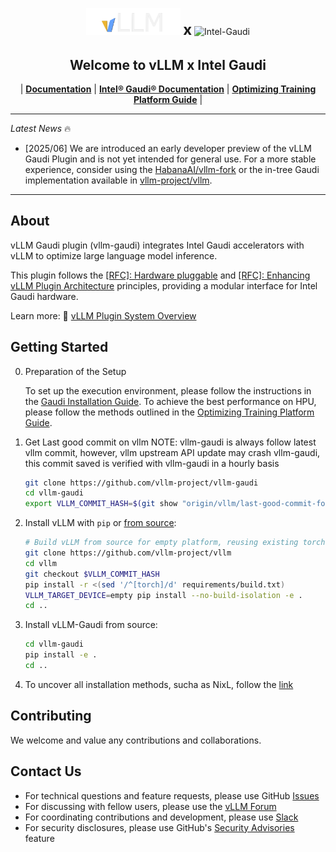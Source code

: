 <p align="center">
  <img src="https://raw.githubusercontent.com/vllm-project/vllm/main/docs/assets/logos/vllm-logo-text-dark.png" alt="vLLM" width="30%">
  <span style="font-size: 24px; font-weight: bold;">x</span>
  <img src="./docs/assets/logos/gaudi-logo.png" alt="Intel-Gaudi" width="30%">
</p>

<h2 align="center">
Welcome to vLLM x Intel Gaudi
</h2>

<p align="center">
| <a href="https://vllm-gaudi.readthedocs.io/en/latest/index.html"><b>Documentation</b></a> | <a href="https://docs.habana.ai/en/latest/index.html"><b>Intel® Gaudi® Documentation</b></a> | <a href="https://docs.habana.ai/en/latest/PyTorch/Model_Optimization_PyTorch/Optimization_in_Training_Platform.html"><b>Optimizing Training Platform Guide</b></a> |
</p>

---
*Latest News* 🔥

- [2025/06] We are introduced an early developer preview of the vLLM Gaudi Plugin and is not yet intended for general use. For a more stable experience, consider using the [HabanaAI/vllm-fork](https://github.com/HabanaAI/vllm-fork) or the in-tree Gaudi implementation available in [vllm-project/vllm](https://github.com/vllm-project/vllm).

---

## About
vLLM Gaudi plugin (vllm-gaudi) integrates Intel Gaudi accelerators with vLLM to optimize large language model inference.

This plugin follows the [[RFC]: Hardware pluggable](https://github.com/vllm-project/vllm/issues/11162) and [[RFC]: Enhancing vLLM Plugin Architecture](https://github.com/vllm-project/vllm/issues/19161) principles, providing a modular interface for Intel Gaudi hardware.

Learn more: 🚀 [vLLM Plugin System Overview](https://vllm-gaudi.readthedocs.io/en/latest/design/plugin_system.html)

## Getting Started
0. Preparation of the Setup

    To set up the execution environment, please follow the instructions in the [Gaudi Installation Guide](https://docs.habana.ai/en/latest/Installation_Guide/index.html).
    To achieve the best performance on HPU, please follow the methods outlined in the
    [Optimizing Training Platform Guide](https://docs.habana.ai/en/latest/PyTorch/Model_Optimization_PyTorch/Optimization_in_Training_Platform.html).

1. Get Last good commit on vllm
   NOTE: vllm-gaudi is always follow latest vllm commit, however, vllm upstream
   API update may crash vllm-gaudi, this commit saved is verified with vllm-gaudi
   in a hourly basis

    ```bash
    git clone https://github.com/vllm-project/vllm-gaudi
    cd vllm-gaudi
    export VLLM_COMMIT_HASH=$(git show "origin/vllm/last-good-commit-for-vllm-gaudi:VLLM_STABLE_COMMIT" 2>/dev/null)
    ```

2. Install vLLM with `pip` or [from source](https://docs.vllm.ai/en/latest/getting_started/installation/gpu/index.html#build-wheel-from-source):

    ```bash
    # Build vLLM from source for empty platform, reusing existing torch installation
    git clone https://github.com/vllm-project/vllm
    cd vllm
    git checkout $VLLM_COMMIT_HASH
    pip install -r <(sed '/^[torch]/d' requirements/build.txt)
    VLLM_TARGET_DEVICE=empty pip install --no-build-isolation -e .
    cd ..
    ```

3. Install vLLM-Gaudi from source:

    ```bash
    cd vllm-gaudi
    pip install -e .
    cd ..
    ```

4. To uncover all installation methods, sucha as NixL, follow the  [link](https://vllm-gaudi.readthedocs.io/en/latest/getting_started/installation.html)

## Contributing

We welcome and value any contributions and collaborations.

## Contact Us

<!-- --8<-- [start:contact-us] -->
- For technical questions and feature requests, please use GitHub [Issues](https://github.com/vllm-project/vllm-gaudi/issues)
- For discussing with fellow users, please use the [vLLM Forum](https://discuss.vllm.ai)
- For coordinating contributions and development, please use [Slack](https://slack.vllm.ai)
- For security disclosures, please use GitHub's [Security Advisories](https://github.com/vllm-project/vllm/security/advisories) feature
<!-- --8<-- [end:contact-us] -->
